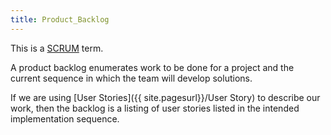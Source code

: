 ```yaml
---
title: Product_Backlog
---
```

This is a [SCRUM](http://en.wikipedia.org/wiki/Scrum_(management)) term.

A product backlog enumerates work to be done for a project and the current sequence in which the team will develop solutions.

If we are using [User Stories]({{ site.pagesurl}}/User Story) to describe our work, then the backlog is a listing of user stories listed in the intended implementation sequence.
